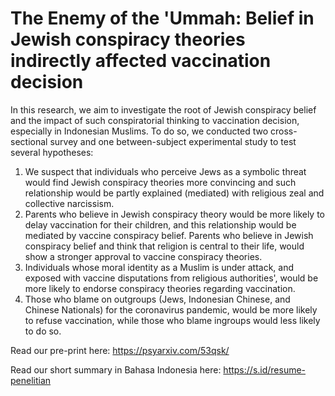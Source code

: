 # The Enemy of the 'Ummah: Belief in Jewish conspiracy theories indirectly affected vaccination decision

In this research, we aim to investigate the root of Jewish conspiracy belief and the impact of such conspiratorial thinking to vaccination decision, especially in Indonesian Muslims. To do so, we conducted two cross-sectional survey and one between-subject experimental study to test several hypotheses:
1. We suspect that individuals who perceive Jews as a symbolic threat would find Jewish conspiracy theories more convincing and such relationship would be partly explained (mediated) with religious zeal and collective narcissism.
2. Parents who believe in Jewish conspiracy theory would be more likely to delay vaccination for their children, and this relationship would be mediated by vaccine conspiracy belief. Parents who believe in Jewish conspiracy belief and think that religion is central to their life, would show a stronger approval to vaccine conspiracy theories.
3. Individuals whose moral identity as a Muslim is under attack, and exposed with vaccine disputations from religious authorities', would be more likely to endorse conspiracy theories regarding vaccination.
4. Those who blame on outgroups (Jews, Indonesian Chinese, and Chinese Nationals) for the coronavirus pandemic, would be more likely to refuse vaccination, while those who blame ingroups would less likely to do so.

Read our pre-print here: https://psyarxiv.com/53qsk/

Read our short summary in Bahasa Indonesia here: https://s.id/resume-penelitian
